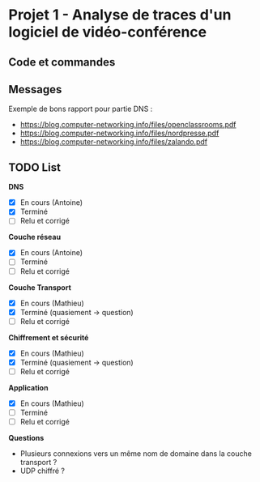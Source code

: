 # Projet 1 - Analyse de traces d'un logiciel de vidéo-conférence

## Code et commandes

## Messages

Exemple de bons rapport pour partie DNS : 
- https://blog.computer-networking.info/files/openclassrooms.pdf
- https://blog.computer-networking.info/files/nordpresse.pdf
- https://blog.computer-networking.info/files/zalando.pdf

## TODO List

**DNS**  

- [x] En cours (Antoine)  
- [X] Terminé  
- [ ] Relu et corrigé  

**Couche réseau**

- [X] En cours  (Antoine)
- [ ] Terminé  
- [ ] Relu et corrigé  

**Couche Transport**  

- [x] En cours (Mathieu)
- [x] Terminé  (quasiement -> question)
- [ ] Relu et corrigé  

**Chiffrement et sécurité**  

- [x] En cours (Mathieu)
- [x] Terminé  (quasiement -> question)
- [ ] Relu et corrigé  

**Application**  

- [x] En cours (Mathieu)
- [ ] Terminé  
- [ ] Relu et corrigé  

**Questions**

- Plusieurs connexions vers un même nom de domaine dans la couche transport ?
- UDP chiffré ?
